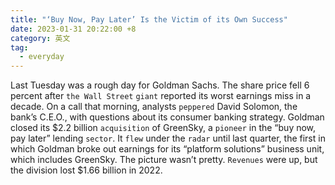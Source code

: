 ```yaml
---
title: "‘Buy Now, Pay Later’ Is the Victim of its Own Success"
date: 2023-01-31 20:22:00 +8
category: 英文
tag:
  - everyday
---
```


Last Tuesday was a rough day for Goldman Sachs. The share price fell 6 percent after `the Wall Street` `giant` reported its worst earnings miss in a decade. On a call that morning, analysts `peppered` David Solomon, the bank’s C.E.O., with questions about its consumer banking strategy. Goldman closed its $2.2 billion `acquisition` of GreenSky, a `pioneer` in the “buy now, pay later” lending `sector`. It `flew` under the `radar` until last quarter, the first in which Goldman broke out earnings for its “platform solutions” business unit, which includes GreenSky. The picture wasn’t pretty. `Revenues` were up, but the division lost $1.66 billion in 2022.
